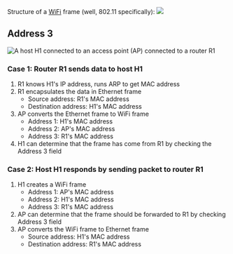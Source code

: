 Structure of a [WiFi](WiFi/WiFi.md) frame (well, 802.11 specifically):
![](WiFi/wifi-frame.png)

## Address 3

![A host H1 connected to an access point (AP) connected to a router R1](WiFi/addr3-case1.png)

### Case 1: Router R1 sends data to host H1

1. R1 knows H1's IP address, runs ARP to get MAC address
2. R1 encapsulates the data in Ethernet frame
	- Source address: R1's MAC address
	- Destination address: H1's MAC address
3. AP converts the Ethernet frame to WiFi frame
	- Address 1: H1's MAC address
	- Address 2: AP's MAC address
	- Address 3: R1's MAC address
4. H1 can determine that the frame has come from R1 by checking the Address 3 field

### Case 2: Host H1 responds by sending packet to router R1

1. H1 creates a WiFi frame
	- Address 1: AP's MAC address
	- Address 2: H1's MAC address
	- Address 3: R1's MAC address
2. AP can determine that the frame should be forwarded to R1 by checking Address 3 field
3. AP converts the WiFi frame to Ethernet frame
	- Source address: H1's MAC address
	- Destination address: R1's MAC address

